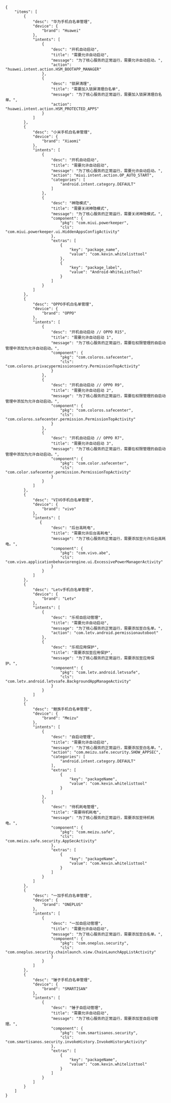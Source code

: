     {
        "items": [
            {   
                "desc": "华为手机白名单管理",
                "device": {
                    "brand": "Huawei"
                },
                "intents": [
                    {
                        "desc": "开机自动启动",
                        "title": "需要允许自动启动",
                        "message": "为了核心服务的正常运行，需要允许自动启动。",
                        "action": "huawei.intent.action.HSM_BOOTAPP_MANAGER"
                    },
                    {
                        "desc": "锁屏清理",
                        "title": "需要加入锁屏清理白名单",
                        "message": "为了核心服务的正常运行，需要加入锁屏清理白名单。",
                        "action": "huawei.intent.action.HSM_PROTECTED_APPS"
                    }
                ]
            },
            {
                "desc": "小米手机白名单管理",
                "device": {
                    "brand": "Xiaomi"
                },
                "intents": [
                    {
                        "desc": "开机自动启动",
                        "title": "需要允许自动启动",
                        "message": "为了核心服务的正常运行，需要允许自动启动。",
                        "action": "miui.intent.action.OP_AUTO_START",
                        "categories": [
                            "android.intent.category.DEFAULT"
                        ]
                    },
                    {
                        "desc": "神隐模式",
                        "title": "需要关闭神隐模式",
                        "message": "为了核心服务的正常运行，需要关闭神隐模式。",
                        "component": {
                            "pkg": "com.miui.powerkeeper",
                            "cls": "com.miui.powerkeeper.ui.HiddenAppsConfigActivity"
                        },
                        "extras": [
                            {
                                "key": "package_name",
                                "value": "com.kevin.whitelisttool"
                            },
                            {
                                "key": "package_label",
                                "value": "Android-WhiteListTool"
                            }
                        ]
                    }
                ]
            },
            {
                "desc": "OPPO手机白名单管理",
                "device": {
                    "brand": "OPPO"
                },
                "intents": [
                    {
                        "desc": "开机自动启动 // OPPO R15",
                        "title": "需要允许自动启动 1",
                        "message": "为了核心服务的正常运行，需要在权限管理的自启动管理中添加为允许自动启动。",
                        "component": {
                            "pkg": "com.coloros.safecenter",
                            "cls": "com.coloros.privacypermissionsentry.PermissionTopActivity"
                        }
                    },
                    {
                        "desc": "开机自动启动 // OPPO R9",
                        "title": "需要允许自动启动 2",
                        "message": "为了核心服务的正常运行，需要在权限管理的自启动管理中添加为允许自动启动。",
                        "component": {
                            "pkg": "com.coloros.safecenter",
                            "cls": "com.coloros.safecenter.permission.PermissionTopActivity"
                        }
                    },
                    {
                        "desc": "开机自动启动 // OPPO R7",
                        "title": "需要允许自动启动 3",
                        "message": "为了核心服务的正常运行，需要在权限管理的自启动管理中添加为允许自动启动。",
                        "component": {
                            "pkg": "com.color.safecenter",
                            "cls": "com.color.safecenter.permission.PermissionTopActivity"
                        }
                    }
                ]
            },
            {
                "desc": "VIVO手机白名单管理",
                "device": {
                    "brand": "vivo"
                },
                "intents": [
                   {
                        "desc": "后台高耗电",
                        "title": "需要允许后台高耗电",
                        "message": "为了核心服务的正常运行，需要添加至允许后台高耗电。",
                        "component": {
                            "pkg": "com.vivo.abe",
                            "cls": "com.vivo.applicationbehaviorengine.ui.ExcessivePowerManagerActivity"
                        }
                    }
                ]
            },
            {
                "desc": "Letv手机白名单管理",
                "device": {
                    "brand": "Letv"
                },
                "intents": [
                    {
                        "desc": "乐视自启动管理",
                        "title": "需要允许自动启动",
                        "message": "为了核心服务的正常运行，需要添加至白名单。",
                        "action": "com.letv.android.permissionautoboot"
                    },
                    {
                        "desc": "乐视应用保护",
                        "title": "需要添加至应用保护",
                        "message": "为了核心服务的正常运行，需要添加至应用保护。",
                        "component": {
                            "pkg": "com.letv.android.letvsafe",
                            "cls": "com.letv.android.letvsafe.BackgroundAppManageActivity"
                        }
                    }
                ]
            },
            {
                "desc": "魅族手机白名单管理",
                "device": {
                    "brand": "Meizu"
                },
                "intents": [
                    {
                        "desc": "自启动管理",
                        "title": "需要允许自动启动",
                        "message": "为了核心服务的正常运行，需要添加至白名单。",
                        "action": "com.meizu.safe.security.SHOW_APPSEC",
                        "categories": [
                            "android.intent.category.DEFAULT"
                        ],
                        "extras": [
                            {
                                "key": "packageName",
                                "value": "com.kevin.whitelisttool"
                            }
                        ]
                    },
                    {
                        "desc": "待机耗电管理",
                        "title": "需要待机耗电",
                        "message": "为了核心服务的正常运行，需要添加至待机耗电。",
                        "component": {
                            "pkg": "com.meizu.safe",
                            "cls": "com.meizu.safe.security.AppSecActivity"
                        },
                        "extras": [
                            {
                                "key": "packageName",
                                "value": "com.kevin.whitelisttool"
                            }
                        ]
                    }
                ]
            },
            {
                "desc": "一加手机白名单管理",
                "device": {
                    "brand": "ONEPLUS"
                },
                "intents": [
                    {
                        "desc": "一加自启动管理",
                        "title": "需要允许自动启动",
                        "message": "为了核心服务的正常运行，需要添加至白名单。",
                        "component": {
                            "pkg": "com.oneplus.security",
                            "cls": "com.oneplus.security.chainlaunch.view.ChainLaunchAppListActivity"
                        }
                    }
                ]
            },
            {
                "desc": "锤子手机白名单管理",
                "device": {
                    "brand": "SMARTISAN"
                },
                "intents": [
                    {
                        "desc": "锤子自启动管理",
                        "title": "需要允许自动启动",
                        "message": "为了核心服务的正常运行，需要添加至自启动管理。",
                        "component": {
                            "pkg": "com.smartisanos.security",
                            "cls": "com.smartisanos.security.invokeHistory.InvokeHistoryActivity"
                        },
                        "extras": [
                            {
                                "key": "packageName",
                                "value": "com.kevin.whitelisttool"
                            }
                        ]
                    }
                ]
            }
        ]
    }
                    
